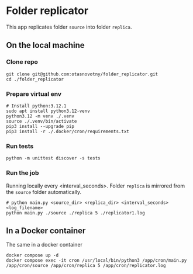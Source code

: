 # Folder replicator

This app replicates folder `source` into folder `replica`.

## On the local machine

### Clone repo
```
git clone git@github.com:otasnovotny/folder_replicator.git
cd ./folder_replicator
```

### Prepare virtual env
```
# Install python:3.12.1
sudo apt install python3.12-venv
python3.12 -m venv ./.venv
source ./.venv/bin/activate
pip3 install --upgrade pip
pip3 install -r ./.docker/cron/requirements.txt
```

### Run tests
```
python -m unittest discover -s tests
```

### Run the job
Running locally every <interval_seconds>. 
Folder `replica` is mirrored from the `source` folder automatically.
```
# python main.py <source_dir> <replica_dir> <interval_seconds> <log_filename>
python main.py ./source ./replica 5 ./replicator1.log
```

## In a Docker container
The same in a docker container
```
docker compose up -d
docker compose exec -it cron /usr/local/bin/python3 /app/cron/main.py /app/cron/source /app/cron/replica 5 /app/cron/replicator.log
```
